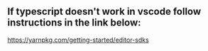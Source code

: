 ## If typescript doesn't work in vscode follow instructions in the link below:

https://yarnpkg.com/getting-started/editor-sdks
